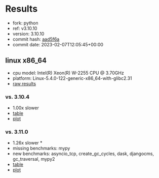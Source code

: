 # Results

- fork: python
- ref: v3.10.10
- version: 3.10.10
- commit hash: [aad5f6a](https://github.com/python/cpython/commit/aad5f6a)
- commit date: 2023-02-07T12:05:45+00:00

## linux x86_64

- cpu model: Intel(R) Xeon(R) W-2255 CPU @ 3.70GHz
- platform: Linux-5.4.0-122-generic-x86_64-with-glibc2.31
- [raw results](bm-20230207-linux-x86_64-python-v3.10.10-3.10.10-aad5f6a.json)

### vs. 3.10.4

- 1.00x slower
- [table](bm-20230207-linux-x86_64-python-v3.10.10-3.10.10-aad5f6a-vs-3.10.4.md)
- [plot](bm-20230207-linux-x86_64-python-v3.10.10-3.10.10-aad5f6a-vs-3.10.4.png)

### vs. 3.11.0

- 1.26x slower \*
- missing benchmarks: mypy
- new benchmarks: asyncio_tcp, create_gc_cycles, dask, djangocms, gc_traversal, mypy2
- [table](bm-20230207-linux-x86_64-python-v3.10.10-3.10.10-aad5f6a-vs-3.11.0.md)
- [plot](bm-20230207-linux-x86_64-python-v3.10.10-3.10.10-aad5f6a-vs-3.11.0.png)

